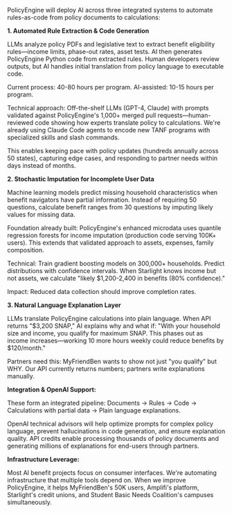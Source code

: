 PolicyEngine will deploy AI across three integrated systems to automate rules-as-code from policy documents to calculations:

**1. Automated Rule Extraction & Code Generation**

LLMs analyze policy PDFs and legislative text to extract benefit eligibility rules—income limits, phase-out rates, asset tests. AI then generates PolicyEngine Python code from extracted rules. Human developers review outputs, but AI handles initial translation from policy language to executable code.

Current process: 40-80 hours per program. AI-assisted: 10-15 hours per program.

Technical approach: Off-the-shelf LLMs (GPT-4, Claude) with prompts validated against PolicyEngine's 1,000+ merged pull requests—human-reviewed code showing how experts translate policy to calculations. We're already using Claude Code agents to encode new TANF programs with specialized skills and slash commands.

This enables keeping pace with policy updates (hundreds annually across 50 states), capturing edge cases, and responding to partner needs within days instead of months.

**2. Stochastic Imputation for Incomplete User Data**

Machine learning models predict missing household characteristics when benefit navigators have partial information. Instead of requiring 50 questions, calculate benefit ranges from 30 questions by imputing likely values for missing data.

Foundation already built: PolicyEngine's enhanced microdata uses quantile regression forests for income imputation (production code serving 100K+ users). This extends that validated approach to assets, expenses, family composition.

Technical: Train gradient boosting models on 300,000+ households. Predict distributions with confidence intervals. When Starlight knows income but not assets, we calculate "likely $1,200-2,400 in benefits (80% confidence)."

Impact: Reduced data collection should improve completion rates.

**3. Natural Language Explanation Layer**

LLMs translate PolicyEngine calculations into plain language. When API returns "$3,200 SNAP," AI explains why and what if: "With your household size and income, you qualify for maximum SNAP. This phases out as income increases—working 10 more hours weekly could reduce benefits by $120/month."

Partners need this: MyFriendBen wants to show not just "you qualify" but WHY. Our API currently returns numbers; partners write explanations manually.

**Integration & OpenAI Support:**

These form an integrated pipeline: Documents → Rules → Code → Calculations with partial data → Plain language explanations.

OpenAI technical advisors will help optimize prompts for complex policy language, prevent hallucinations in code generation, and ensure explanation quality. API credits enable processing thousands of policy documents and generating millions of explanations for end-users through partners.

**Infrastructure Leverage:**

Most AI benefit projects focus on consumer interfaces. We're automating infrastructure that multiple tools depend on. When we improve PolicyEngine, it helps MyFriendBen's 50K users, Amplifi's platform, Starlight's credit unions, and Student Basic Needs Coalition's campuses simultaneously.
